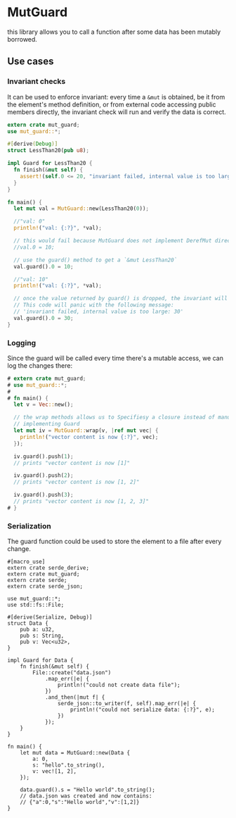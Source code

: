 # MutGuard

this library allows you to call a function after
some data has been mutably borrowed.

## Use cases

### Invariant checks

It can be used to enforce invariant: every time a `&mut` is obtained,
be it from the element's method definition, or from external code
accessing public members directly, the invariant check will run and
verify the data is correct.

```rust
extern crate mut_guard;
use mut_guard::*;

#[derive(Debug)]
struct LessThan20(pub u8);

impl Guard for LessThan20 {
  fn finish(&mut self) {
    assert!(self.0 <= 20, "invariant failed, internal value is too large: {}", self.0);
  }
}

fn main() {
  let mut val = MutGuard::new(LessThan20(0));

  //"val: 0"
  println!("val: {:?}", *val);

  // this would fail because MutGuard does not implement DerefMut directly
  //val.0 = 10;

  // use the guard() method to get a `&mut LessThan20`
  val.guard().0 = 10;

  //"val: 10"
  println!("val: {:?}", *val);

  // once the value returned by guard() is dropped, the invariant will be checked
  // This code will panic with the following message:
  // 'invariant failed, internal value is too large: 30'
  val.guard().0 = 30;
}
```

### Logging

Since the guard will be called every time there's a mutable access, we can log the changes
there:

```rust
# extern crate mut_guard;
# use mut_guard::*;
#
# fn main() {
  let v = Vec::new();

  // the wrap methods allows us to Specifiesy a closure instead of manually
  // implementing Guard
  let mut iv = MutGuard::wrap(v, |ref mut vec| {
    println!("vector content is now {:?}", vec);
  });

  iv.guard().push(1);
  // prints "vector content is now [1]"

  iv.guard().push(2);
  // prints "vector content is now [1, 2]"

  iv.guard().push(3);
  // prints "vector content is now [1, 2, 3]"
# }
```

### Serialization

The guard function could be used to store the element to a file after every change.

```
#[macro_use]
extern crate serde_derive;
extern crate mut_guard;
extern crate serde;
extern crate serde_json;

use mut_guard::*;
use std::fs::File;

#[derive(Serialize, Debug)]
struct Data {
    pub a: u32,
    pub s: String,
    pub v: Vec<u32>,
}

impl Guard for Data {
    fn finish(&mut self) {
        File::create("data.json")
            .map_err(|e| {
                println!("could not create data file");
            })
            .and_then(|mut f| {
                serde_json::to_writer(f, self).map_err(|e| {
                    println!("could not serialize data: {:?}", e);
                })
            });
    }
}

fn main() {
    let mut data = MutGuard::new(Data {
        a: 0,
        s: "hello".to_string(),
        v: vec![1, 2],
    });

    data.guard().s = "Hello world".to_string();
    // data.json was created and now contains:
    // {"a":0,"s":"Hello world","v":[1,2]}
}
```
